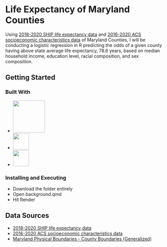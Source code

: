 # Life Expectancy of Maryland Counties

Using [2018-2020 SHIP life expectancy data](https://opendata.maryland.gov/Health-and-Human-Services/SHIP-Life-Expectancy-2010-2020/5imf-t65z/data) and [2016-2020 ACS socioeconomic characteristics data](https://opendata.maryland.gov/Demographic/Maryland-Counties-Socioeconomic-Characteristics-20/is7h-kp6x/about_data) of Maryland Counties, I will be conducting a logistic regression in R predicting the odds of a given county having above state average life expectancy, 78.6 years, based on median household income, education level, racial composition, and sex composition.

## Getting Started

### Built With 

* <img src="https://github.com/marimax88/mdlifeexp/assets/153661086/93b067da-67f3-4ecc-83d1-298e65a95cc8" width="100">
* <img src="https://github.com/marimax88/mdlifeexp/assets/153661086/1a8e1c46-c997-4efa-9deb-096f0b44effa" width="50" height="50">
* <img src="https://github.com/marimax88/mdlifeexp/assets/153661086/9c5f247f-2a69-4cc3-b553-e05d7bf94422" width="50" height="50">

### Installing and Executing

* Download the folder entirely
* Open background.qmd
* Hit Render

## Data Sources
* [2018-2020 SHIP life expectancy data](https://opendata.maryland.gov/Health-and-Human-Services/SHIP-Life-Expectancy-2010-2020/5imf-t65z/data)
* [2016-2020 ACS socioeconomic characteristics data](https://opendata.maryland.gov/Demographic/Maryland-Counties-Socioeconomic-Characteristics-20/is7h-kp6x/about_data)
* [Maryland Physical Boundaries - County Boundaries (Generalized)](https://data.imap.maryland.gov/datasets/4c172f80b626490ea2cff7b699febedb/explore)
